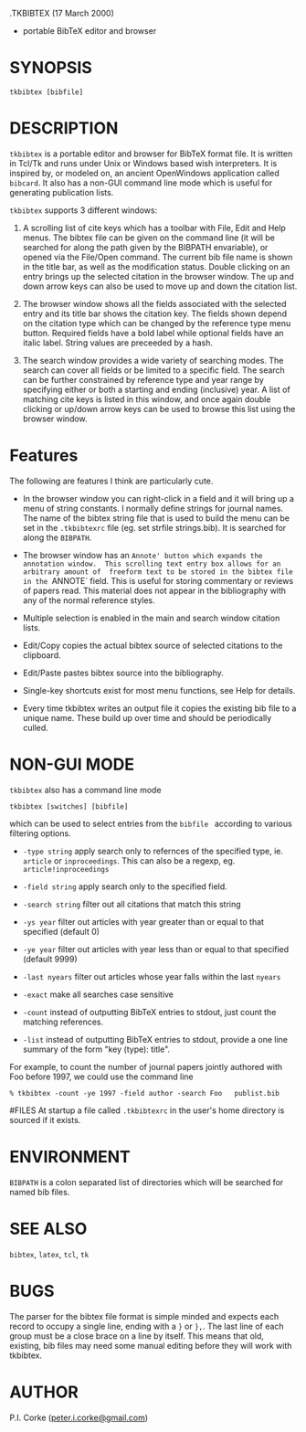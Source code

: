 .TKBIBTEX (17 March 2000) 
- portable BibTeX editor and browser

# SYNOPSIS

```
tkbibtex [bibfile]
```

# DESCRIPTION

`tkbibtex`
is a portable editor and browser for BibTeX format file.  It is written in
Tcl/Tk and runs under Unix or Windows based wish interpreters.
It is inspired by, or modeled on, an ancient OpenWindows application called `bibcard`.
It also has a non-GUI command line mode which is useful for generating
publication lists.

`tkbibtex` supports 3 different windows:

1. A scrolling list of cite keys
which has a toolbar with File, Edit and Help menus.
The bibtex file can be given on the command line (it will be searched for along
the path given by the BIBPATH envariable), or opened via the File/Open
command.
The current bib file name is shown in the title bar, as well as the modification
status.
Double clicking on an entry brings up the selected citation in the
browser window.  The up and down arrow keys can also be used to move up and down the citation list.

2. The browser window shows all the fields associated with the selected entry
and its title bar shows the citation key.
The fields shown depend on the citation type which can be changed by the 
reference type menu button.
Required fields have a bold label while optional fields have an italic label.
String values are preceeded by a hash.

3. The search window provides a wide variety of searching modes.  The search
can cover all fields or be limited to a specific field.
The search can be further
constrained by reference type and year range by specifying either or both
a starting and ending (inclusive) year.
A list of matching cite keys is listed in this window, and once again
double clicking or up/down arrow keys can be used to browse this list using
the browser window.

# Features
The following are features I think are particularly cute.

* In the browser window you can right-click in a field and it will bring up
a menu of string constants.  I normally define strings for journal names.
The name of the bibtex string file that is used to build the menu can
be set in the `.tkbibtexrc`
file (eg. set strfile strings.bib).  It is searched for along the `BIBPATH`.

* The browser window has an `Annote' button which expands the annotation
window.  This scrolling text entry box allows for an arbitrary amount of 
freeform text to be stored
in the bibtex file in the `ANNOTE` field.  This is useful for storing commentary
or reviews of papers read.  This material does not appear in the bibliography
with any of the normal reference styles.

* Multiple selection is enabled in the main and search window citation lists.

* Edit/Copy copies the actual
bibtex source of selected citations to the clipboard.

* Edit/Paste pastes
bibtex source into the bibliography.

* Single-key shortcuts exist for most menu functions, see Help for details.

* Every time tkbibtex writes an output file it copies the existing bib file to
a unique name.  These build up over time and should be periodically culled.

# NON-GUI MODE
`tkbibtex`
also has a command line mode

`tkbibtex [switches] [bibfile]`

which can be used to select entries from the 
`bibfile ` according to various filtering options.

* `-type string`
apply search only to refernces of the specified type, ie. `article`
or `inproceedings`. This can also be a regexp, eg. `article!inproceedings`

* `-field string` apply search only to the specified field.

* `-search string` filter out all citations that match this string

* `-ys year` filter out articles with year greater than or equal to that specified (default 0)

* `-ye year` filter out articles with year less than or equal to that specified (default 9999)

* `-last nyears` filter out articles whose year falls within the last `nyears`

* `-exact` make all searches case sensitive

* `-count`
instead of outputting BibTeX entries to stdout, just count the matching
references.

* `-list`
instead of outputting BibTeX entries to stdout, provide a one
line summary of the form "key (type): title".

For example, to count the number of journal papers jointly authored 
with Foo before 1997, we could use the command line
```
% tkbibtex -count -ye 1997 -field author -search Foo   publist.bib
```

#FILES
At startup a file called `.tkbibtexrc`
in the user's home directory is sourced if it exists.

# ENVIRONMENT
`BIBPATH`
is a colon separated list of directories which will be searched for named
bib files.

# SEE ALSO
`bibtex`, `latex`, `tcl`, `tk`

# BUGS
The parser for the bibtex file format is simple minded and expects each
record to occupy a single line, ending with a `}` or `},`.  The last line
of each group must be a close brace on a line by itself.
This means that old, existing, bib files may need some manual editing 
before they will work with tkbibtex.

# AUTHOR
P.I. Corke (peter.i.corke@gmail.com)

